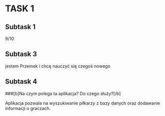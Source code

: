 # TASK 1

## Subtask 1
9/10

## Subtask 3
jestem Przemek i chcę nauczyć się czegoś nowego 

## Subtask 4
###[b]Na czym polega ta aplikacja? Do czego służy?[/b]

Aplikacja pozwala na wyszukiwanie piłkarzy z bazy danych oraz dodawanie informacji o graczach. 
